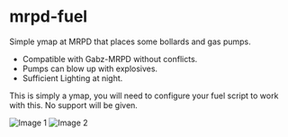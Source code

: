 # mrpd-fuel

Simple ymap at MRPD that places some bollards and gas pumps.

- Compatible with Gabz-MRPD without conflicts.
- Pumps can blow up with explosives.
- Sufficient Lighting at night.

This is simply a ymap, you will need to configure your fuel script to work with this. 
No support will be given.

![Image 1](https://i.imgur.com/YY76GAE.png)
![Image 2](https://i.imgur.com/CP4s8bg.png)
